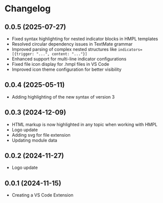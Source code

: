 # Changelog

## 0.0.5 (2025-07-27)

- Fixed syntax highlighting for nested indicator blocks in HMPL templates
- Resolved circular dependency issues in TextMate grammar
- Improved parsing of complex nested structures like `indicators=[{trigger: "...", content: "..."}]`
- Enhanced support for multi-line indicator configurations
- Fixed file icon display for .hmpl files in VS Code
- Improved icon theme configuration for better visibility

## 0.0.4 (2025-05-11)

- Adding highlighting of the new syntax of version 3

## 0.0.3 (2024-12-09)

- HTML markup is now highlighted in any topic when working with HMPL
- Logo update
- Adding svg for file extension
- Updating module data

## 0.0.2 (2024-11-27)

- Logo update

## 0.0.1 (2024-11-15)

- Creating a VS Code Extension
